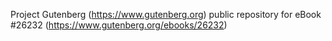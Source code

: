 Project Gutenberg (https://www.gutenberg.org) public repository for eBook #26232 (https://www.gutenberg.org/ebooks/26232)
